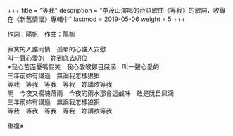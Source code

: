 +++
title = "等我"
description = "李茂山演唱的台語歌曲《等我》的歌詞，收錄在《新舊情懷》專輯中"
lastmod = 2019-05-06
weight = 5
+++

作詞：陽帆　作曲：陽帆

寂寞的人誰同情　孤單的心誰人安慰  
叫一聲心愛的　妳到底去叨位  
※我心苦面憂嘴假笑　我心酸喉鄭目屎滴　叫一聲心愛的  
三年前妳有講過　無論我怎樣狼狽  
等我　等我　等我　等我　妳講欲等我  
啊　今夜又擱塊落雨　今夜的雨水那會這鹹味　敢是阮目屎滴  
三年前妳有講過　無論我怎樣狼狽  
等我　等我　等我　等我　妳講欲等我  

重複※